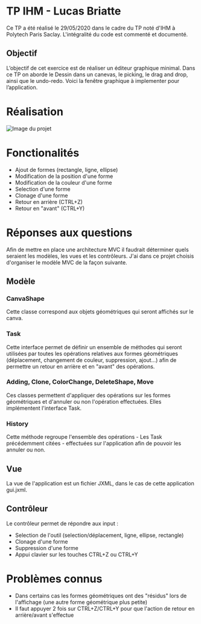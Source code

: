 # TP IHM - Lucas Briatte

Ce TP a été réalisé le 29/05/2020 dans le cadre du TP noté d'IHM à Polytech Paris Saclay.
L'intégralité du code est commenté et documenté.

## Objectif

L’objectif de cet exercice est de réaliser un éditeur graphique minimal. Dans ce
TP on aborde le Dessin dans un canevas, le picking, le drag and drop, ainsi que
le undo-redo. Voici la fenêtre graphique à implementer pour l’application.

# Réalisation

![Image du projet](https://imgur.com/PdpS8Pq)

# Fonctionalités

- Ajout de formes (rectangle, ligne, ellipse)
- Modification de la position d'une forme
- Modification de la couleur d'une forme
- Selection d'une forme
- Clonage d'une forme
- Retour en arrière (CTRL+Z)
- Retour en "avant" (CTRL+Y)

# Réponses aux questions

Afin de mettre en place une architecture MVC il faudrait déterminer quels seraient les modèles, les vues et les contrôleurs.
J'ai dans ce projet choisis d'organiser le modèle MVC de la façon suivante.

## Modèle

### CanvaShape

Cette classe correspond aux objets géométriques qui seront affichés sur le canva.

### Task

Cette interface permet de définir un ensemble de méthodes qui seront utilisées par toutes les opérations relatives aux formes géométriques (déplacement, changement de couleur, suppression, ajout...) afin de permettre un retour en arrière et en "avant" des opérations.

### Adding, Clone, ColorChange, DeleteShape, Move

Ces classes permettent d'appliquer des opérations sur les formes géométriques et d'annuler ou non l'opération effectuées. Elles implémentent l'interface Task.

### History

Cette méthode regroupe l'ensemble des opérations - Les Task précédemment citées - effectuées sur l'application afin de pouvoir les annuler ou non.

## Vue

La vue de l'application est un fichier JXML, dans le cas de cette application gui.jxml.

## Contrôleur

Le contrôleur permet de répondre aux input :
- Selection de l'outil (selection/déplacement, ligne, ellipse, rectangle)
- Clonage d'une forme
- Suppression d'une forme
- Appui clavier sur les touches CTRL+Z ou CTRL+Y

# Problèmes connus

- Dans certains cas les formes géométriques ont des "résidus" lors de l'affichage (une autre forme géométrique plus petite)
- Il faut appuyer 2 fois sur CTRL+Z/CTRL+Y pour que l'action de retour en arrière/avant s'effectue